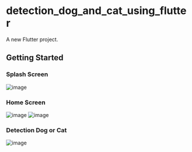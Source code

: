 # detection_dog_and_cat_using_flutter

A new Flutter project.

## Getting Started

### Splash Screen

![image](https://user-images.githubusercontent.com/64300383/138732430-bb0ee939-9386-4fe1-b77f-d757cd78d822.png)

### Home Screen

![image](https://user-images.githubusercontent.com/64300383/138732554-378121fa-a277-44f0-aef4-d96609155e32.png)
![image](https://user-images.githubusercontent.com/64300383/138732566-044b23dd-18aa-46b7-95c5-42c80e2081c4.png)


### Detection Dog or Cat

![image](https://user-images.githubusercontent.com/64300383/138732631-7a9f2eef-cd4f-4172-b236-c07a939ea705.png)


<!-- This project is a starting point for a Flutter application.

A few resources to get you started if this is your first Flutter project:

- [Lab: Write your first Flutter app](https://flutter.dev/docs/get-started/codelab)
- [Cookbook: Useful Flutter samples](https://flutter.dev/docs/cookbook)

For help getting started with Flutter, view our
[online documentation](https://flutter.dev/docs), which offers tutorials,
samples, guidance on mobile development, and a full API reference.
 -->
